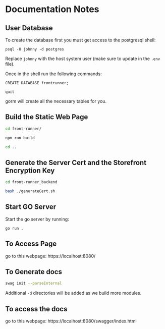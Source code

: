 # Documentation Notes

## User Database

To create the database first you must get access to the postgresql shell:

```
psql -U johnny -d postgres
```

Replace `johnny` with the host system user (make sure to update in the `.env` file).

Once in the shell run the following commands:

```
CREATE DATABASE frontrunner;

quit
```

gorm will create all the necessary tables for you.

## Build the Static Web Page

```bash
cd front-runner/

npm run build

cd ..
```

## Generate the Server Cert and the Storefront Encryption Key

```bash
cd front-runner_backend

bash ./generateCert.sh
```

## Start GO Server

Start the go server by running:

```golang
go run .
```

## To Access Page

go to this webpage: https://localhost:8080/

## To Generate docs

```bash
swag init --parseInternal
```

Additional `-d` directories will be added as we build more modules.

## To access the docs

go to this webpage: https://localhost:8080/swagger/index.html
